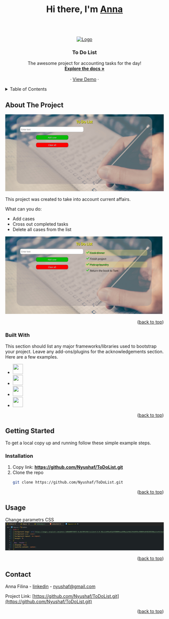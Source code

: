 <a name="readme-top"></a>
<div>
  <h1 align="center">Hi there, I'm <a href="https://www.instagram.com/prostofil_ka/" target="_blank">Anna</a></h1>
    <br />
</div>
<br />
<!-- PROJECT LOGO -->
<br />
<div align="center">
  <a href="https://github.com/Nyushaf/ToDoList.git">
    <img src="https://em-content.zobj.net/thumbs/240/microsoft/319/memo_1f4dd.png" alt="Logo" width="80" height="80">
  </a>

  <h3 align="center">To Do List</h3>

  <p align="center">
    The awesome project for accounting tasks for the day!
    <br />
    <a href="https://github.com/Nyushaf/ToDoList.git"><strong>Explore the docs »</strong></a>
    <br />
    <br />
    ·
    <a href="https://github.com/othneildrew/Best-README-Template">View Demo</a>
    ·
  </p>
  <a name="readme-top"></a>
</div>



<!-- TABLE OF CONTENTS -->
<details>
  <summary>Table of Contents</summary>
  <ol>
    <li>
      <a href="#about-the-project">About The Project</a>
      <ul>
        <li><a href="#built-with">Built With</a></li>
      </ul>
    </li>
    <li>
      <a href="#getting-started">Getting Started</a>
      <ul>
        <li><a href="#installation">Installation</a></li>
      </ul>
    </li>
    <li><a href="#usage">Usage</a></li>
    <li><a href="#contact">Contact</a></li>
  </ol>
</details>

<!-- ABOUT THE PROJECT -->
## About The Project

<img src="image/TodoList.jpg" alt="screen">

This project was created to take into account current affairs.

What can you do:
* Add cases
* Cross out completed tasks
* Delete all cases from the list

<img width="500px" src="image/ToDoListExample.jpg" alt="screen">

<p align="right">(<a href="#readme-top">back to top</a>)</p>

### Built With

This section should list any major frameworks/libraries used to bootstrap your project. Leave any add-ons/plugins for the acknowledgements section. Here are a few examples.

* <img height="32" width="32" src="https://cdn.simpleicons.org/react" />
* <img height="32" width="32" src="https://cdn.simpleicons.org/javascript" />
* <img height="32" width="32" src="https://cdn.simpleicons.org/html5" />
* <img height="32" width="32" src="https://cdn.simpleicons.org/css3" />

<p align="right">(<a href="#readme-top">back to top</a>)</p>

<!-- GETTING STARTED -->
## Getting Started

To get a local copy up and running follow these simple example steps.

### Installation

1. Copy link: <strong>https://github.com/Nyushaf/ToDoList.git</strong>
2. Clone the repo 
   ```sh
   git clone https://github.com/Nyushaf/ToDoList.git
   ```

<p align="right">(<a href="#readme-top">back to top</a>)</p>



<!-- USAGE EXAMPLES -->
## Usage

Change parametrs CSS
   <img src="image/ToDoListCode.jpg" alt="screen">
   
<p align="right">(<a href="#readme-top">back to top</a>)</p>

<!-- CONTACT -->
## Contact

Anna Filina - [linkedin](https://www.linkedin.com/in/anyuta-filina-40a131265/) - nyushaf@gmail.com

Project Link: [https://github.com/Nyushaf/ToDoList.git](https://github.com/Nyushaf/ToDoList.git)

<p align="right">(<a href="#readme-top">back to top</a>)</p
